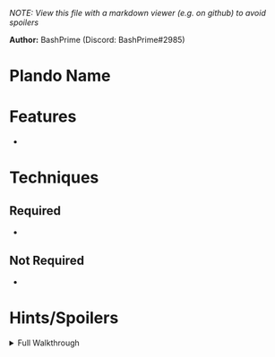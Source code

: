 *NOTE: View this file with a markdown viewer (e.g. on github) to avoid spoilers*

**Author:** BashPrime (Discord: BashPrime#2985)

# Plando Name
<description>

# Features
- 

# Techniques

## Required
- 

## Not Required
- 

# Hints/Spoilers

<details>
  <summary>Full Walkthrough</summary>

    Start with: 5 Missiles, Morph Ball

    Research Lab Aether (Tank) - Scan Visor
    Research Core - Grapple Beam
    Gravity Chamber ("Underwater") - Space Jump Boots
    Security Cave - Wave Beam
    Research Lab (Aether) - Energy Tank
    Frost Cave - Energy Tank
    Arbor Chamber - Charge Beam
    Transport Tunnel B - Missile Expansion
    Storage Depot B - Super Missile
    Quarantine Cave - Power Bomb
    Elite Research (Phazon Elite) - X-Ray Visor
    Elite Quarters - Missile Expansion
    Processing Center Access - Ice Beam

    Cargo Freight Lift to Deck Gamma - Gravity Suit
    Storage Cavern - Varia Suit
    Sunchamber (Flaahgra) - Flamethrower
    Sunchamber (Ghosts) - Plasma Beam
    Vault - Boost Ball

    Artifact Temple - Phazon Suit


    Impact Crater --> Metroid Prime
</details>
